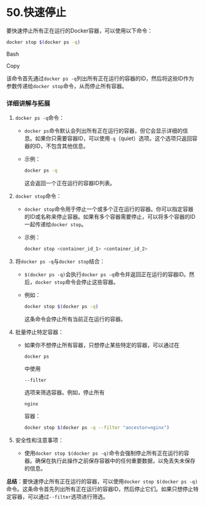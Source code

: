# 50.快速停止

要快速停止所有正在运行的Docker容器，可以使用以下命令：

```bash
docker stop $(docker ps -q)
```

Bash

Copy

该命令首先通过`docker ps -q`列出所有正在运行的容器的ID，然后将这些ID作为参数传递给`docker stop`命令，从而停止所有容器。

### 详细讲解与拓展

1. `docker ps -q`命令：

   - `docker ps`命令默认会列出所有正在运行的容器，但它会显示详细的信息。如果你只需要容器ID，可以使用`-q`（quiet）选项。这个选项只返回容器的ID，不包含其他信息。

   - 示例：

     ```bash
     docker ps -q
     ```

     这会返回一个正在运行的容器ID列表。

2. `docker stop`命令：

   - `docker stop`命令用于停止一个或多个正在运行的容器。你可以指定容器的ID或名称来停止容器。如果有多个容器需要停止，可以将多个容器的ID一起传递给`docker stop`。

   - 示例：

     ```bash
     docker stop <container_id_1> <container_id_2>
     ```

3. 将`docker ps -q`与`docker stop`结合：

   - `$(docker ps -q)`会执行`docker ps -q`命令并返回正在运行的容器ID。然后，`docker stop`命令会停止这些容器。

   - 例如：

     ```bash
     docker stop $(docker ps -q)
     ```

     这条命令会停止所有当前正在运行的容器。

4. 批量停止特定容器：

   - 如果你不想停止所有容器，只想停止某些特定的容器，可以通过在

     ```
     docker ps
     ```

     中使用

     ```
     --filter
     ```

     选项来筛选容器。例如，停止所有

     ```
     nginx
     ```

     容器：

     ```bash
     docker stop $(docker ps -q --filter "ancestor=nginx")
     ```

5. 安全性和注意事项：

   - 使用`docker stop $(docker ps -q)`命令会强制停止所有正在运行的容器。确保在执行此操作之前保存容器中的任何重要数据，以免丢失未保存的信息。

**总结**：要快速停止所有正在运行的容器，可以使用`docker stop $(docker ps -q)`命令。这条命令首先列出所有正在运行的容器ID，然后停止它们。如果只想停止特定容器，可以通过`--filter`选项进行筛选。